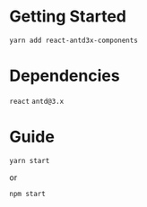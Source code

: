 # Getting Started

```
yarn add react-antd3x-components
```

# Dependencies

`react` `antd@3.x`

# Guide

```
yarn start
```
or
```
npm start
```
